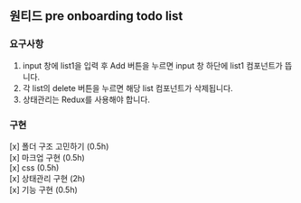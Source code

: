 ## 원티드 pre onboarding todo list

### 요구사항

1. input 창에 list1을 입력 후 Add 버튼을 누르면 input 창 하단에 list1 컴포넌트가 뜹니다.
2. 각 list의 delete 버튼을 누르면 해당 list 컴포넌트가 삭제됩니다.
3. 상태관리는 Redux를 사용해야 합니다.

### 구현

[x] 폴더 구조 고민하기 (0.5h) <br>
[x] 마크업 구현 (0.5h) <br>
[x] css (0.5h) <br>
[x] 상태관리 구현 (2h) <br>
[x] 기능 구현 (0.5h) <br>

